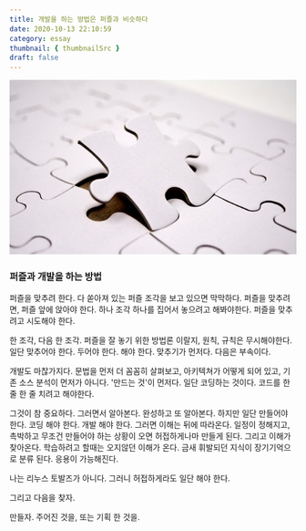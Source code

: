 ```yaml
---
title: 개발을 하는 방법은 퍼즐과 비슷하다
date: 2020-10-13 22:10:59
category: essay
thumbnail: { thumbnailSrc }
draft: false
---
```


![](./images/puzzle.jpg)

### 퍼즐과 개발을 하는 방법

퍼즐을 맞추려 한다. 다 쏟아져 있는 퍼즐 조각을 보고 있으면 막막하다. 퍼즐을 맞추려면, 퍼즐 앞에 앉아야 한다.
하나 조각 하나를 집어서 놓으려고 해봐야한다. 퍼즐을 맞추려고 시도해야 한다.

한 조각, 다음 한 조각. 퍼즐을 잘 놓기 위한 방법론 이랄지, 원칙, 규칙은 무시해야한다. 일단 맞추어야 한다.
두어야 한다. 해야 한다. 맞추기가 먼저다. 다음은 부속이다.

개발도 마찮가지다. 문법을 먼저 더 꼼꼼히 살펴보고, 아키텍쳐가 어떻게 되어 있고, 기존 소스 분석이 먼저가 아니다. '만드는 것'이 먼저다. 일단 코딩하는 것이다.
코드를 한 줄 한 줄 치려고 해야한다.

그것이 참 중요하다. 그러면서 알아본다. 완성하고 또 알아본다. 하지만 일단 만들어야 한다. 코딩 해야 한다. 개발 해야 한다. 그러면 이해는 뒤에 따라온다.
일정이 정해지고, 촉박하고 무조건 만들어야 하는 상황이 오면 허접하게나마 만들게 된다. 그리고 이해가 찾아온다. 학습하려고 할때는 오지않던 이해가 온다.
금새 휘발되던 지식이 장기기억으로 분류 된다. 응용이 가능해진다.

나는 리누스 토발즈가 아니다. 그러니 허접하게라도 일단 해야 한다.

그리고 다음을 찾자.

만들자. 주어진 것을, 또는 기획 한 것을.
